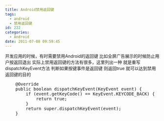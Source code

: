 ```yaml
---
title: Android禁用返回键
tags:
  - android
  - 禁用返回键
id: 222
categories:
  - Android
date: 2011-07-08 09:59:45
---
```


开发应用的时候，有时需要禁用Android的返回键
比如全屏广告展示的时候防止用户按返回退出
实际上禁用返回键的方法有很多，这里列出一种
就是重写dispatchKeyEvent方法
判断如果按键事件是返回键
则返回true
就可以达到禁用返回键的目的
<pre name="code" class="java">
	@Override
	public boolean dispatchKeyEvent(KeyEvent event) {
		if (event.getKeyCode() == KeyEvent.KEYCODE_BACK) {
			return true;
		}
		return super.dispatchKeyEvent(event);
	}
</pre>